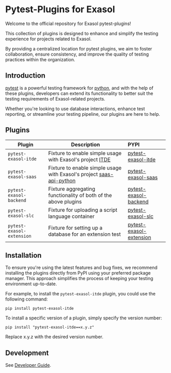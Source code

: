 # Pytest-Plugins for Exasol

Welcome to the official repository for Exasol pytest-plugins!

This collection of plugins is designed to enhance and simplify the testing experience for projects related to Exasol.

By providing a centralized location for pytest plugins, we aim to foster collaboration, ensure consistency, and improve the quality of testing practices within the organization.

## Introduction

[pytest](https://pytest.org) is a powerful testing framework for [python](https://www.python.org), and with the help of these plugins, developers can extend its functionality to better suit the testing requirements of Exasol-related projects.

Whether you're looking to use database interactions, enhance test reporting, or streamline your testing pipeline, our plugins are here to help.

## Plugins

| Plugin                    | Description                                                                                                                | PYPI                                                                         |
|---------------------------|----------------------------------------------------------------------------------------------------------------------------|:-----------------------------------------------------------------------------|
| `pytest-exasol-itde`      | Fixture to enable simple usage with Exasol's project [ITDE](https://github.com/exasol/integration-test-docker-environment) | [pytest-exasol-itde](https://pypi.org/project/pytest-exasol-itde/)           |
| `pytest-exasol-saas`      | Fixture to enable simple usage with Exasol's project [saas-api-python](https://github.com/exasol/saas-api-python/)         | [pytest-exasol-saas](https://pypi.org/project/pytest-exasol-saas/)           |
| `pytest-exasol-backend`   | Fixture aggregating functionality of both of the above plugins                                                             | [pytest-exasol-backend](https://pypi.org/project/pytest-exasol-backend/)     |
| `pytest-exasol-slc`       | Fixture for uploading a script language container                                                                          | [pytest-exasol-slc](https://pypi.org/project/pytest-exasol-slc/)             |
| `pytest-exasol-extension` | Fixture for setting up a database for an extension test                                                                    | [pytest-exasol-extension](https://pypi.org/project/pytest-exasol-extension/) |


## Installation

To ensure you're using the latest features and bug fixes, we recommend installing the plugins directly from PyPI using your preferred package manager. This approach simplifies the process of keeping your testing environment up-to-date.

For example, to install the `pytest-exasol-itde` plugin, you could use the following command:


```shell
pip install pytest-exasol-itde
```

To install a specific version of a plugin, simply specify the version number:

```shell
pip install "pytest-exasol-itde==x.y.z"
```

Replace x.y.z with the desired version number.

## Development

See [Developer Guide](doc/developer-guide.md).
